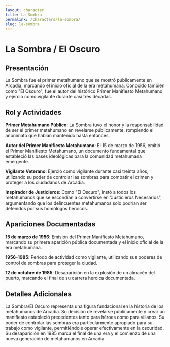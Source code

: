 ```yaml
---
layout: character
title: La Sombra
permalink: /characters/la-sombra/
slug: la-sombra
---
```


# La Sombra / El Oscuro

## Presentación

La Sombra fue el primer metahumano que se mostró públicamente en Arcadia, marcando el inicio oficial de la era metahumana. Conocido también como "El Oscuro", fue el autor del histórico Primer Manifiesto Metahumano y ejerció como vigilante durante casi tres décadas.

## Rol y Actividades

**Primer Metahumano Público**: La Sombra tuvo el honor y la responsabilidad de ser el primer metahumano en revelarse públicamente, rompiendo el anonimato que habían mantenido hasta entonces.

**Autor del Primer Manifiesto Metahumano**: El 15 de marzo de 1956, emitió el Primer Manifiesto Metahumano, un documento fundamental que estableció las bases ideológicas para la comunidad metahumana emergente.

**Vigilante Veterano**: Ejerció como vigilante durante casi treinta años, utilizando su poder de controlar las sombras para combatir el crimen y proteger a los ciudadanos de Arcadia.

**Inspirador de Justicieros**: Como "El Oscuro", instó a todos los metahumanos que se escondían a convertirse en "Justicieros Necesarios", argumentando que los delincuentes metahumanos solo podrían ser detenidos por sus homólogos heroicos.

## Apariciones Documentadas

**15 de marzo de 1956**: Emisión del Primer Manifiesto Metahumano, marcando su primera aparición pública documentada y el inicio oficial de la era metahumana.

**1956-1985**: Período de actividad como vigilante, utilizando sus poderes de control de sombras para proteger la ciudad.

**12 de octubre de 1985**: Desaparición en la explosión de un almacén del puerto, marcando el final de su carrera heroica documentada.

## Detalles Adicionales

La Sombra/El Oscuro representa una figura fundacional en la historia de los metahumanos de Arcadia. Su decisión de revelarse públicamente y crear un manifiesto estableció precedentes tanto para héroes como para villanos. Su poder de controlar las sombras era particularmente apropiado para su trabajo como vigilante, permitiéndole operar efectivamente en la oscuridad. Su desaparición en 1985 marca el final de una era y el comienzo de una nueva generación de metahumanos en Arcadia.